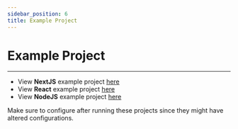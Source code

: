 ```yaml
---
sidebar_position: 6
title: Example Project
---
```


# Example Project

---

- View **NextJS** example project [here](https://github.com/erenkulaksiz/nexys/tree/master/apps/nextjs)
- View **React** example project [here](https://github.com/erenkulaksiz/nexys/tree/master/apps/reactjs)
- View **NodeJS** example project [here](https://github.com/erenkulaksiz/nexys/tree/master/apps/nodejs)

Make sure to configure after running these projects since they might have altered configurations.